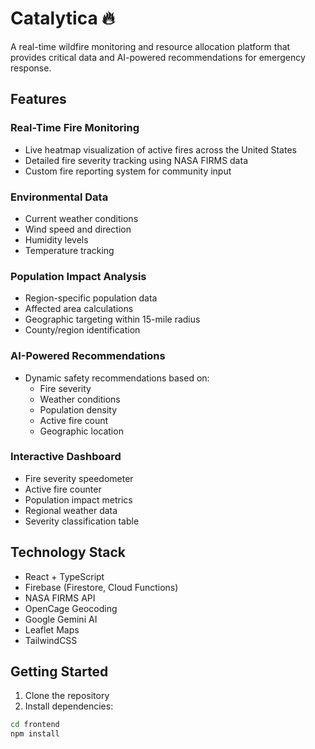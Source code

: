 # Catalytica 🔥

A real-time wildfire monitoring and resource allocation platform that provides critical data and AI-powered recommendations for emergency response.

## Features

### Real-Time Fire Monitoring
- Live heatmap visualization of active fires across the United States
- Detailed fire severity tracking using NASA FIRMS data
- Custom fire reporting system for community input

### Environmental Data
- Current weather conditions
- Wind speed and direction
- Humidity levels
- Temperature tracking

### Population Impact Analysis
- Region-specific population data
- Affected area calculations 
- Geographic targeting within 15-mile radius
- County/region identification

### AI-Powered Recommendations
- Dynamic safety recommendations based on:
  - Fire severity
  - Weather conditions
  - Population density
  - Active fire count
  - Geographic location

### Interactive Dashboard
- Fire severity speedometer
- Active fire counter
- Population impact metrics
- Regional weather data
- Severity classification table

## Technology Stack

- React + TypeScript
- Firebase (Firestore, Cloud Functions)
- NASA FIRMS API
- OpenCage Geocoding
- Google Gemini AI
- Leaflet Maps
- TailwindCSS

## Getting Started

1. Clone the repository
2. Install dependencies:
```sh
cd frontend
npm install